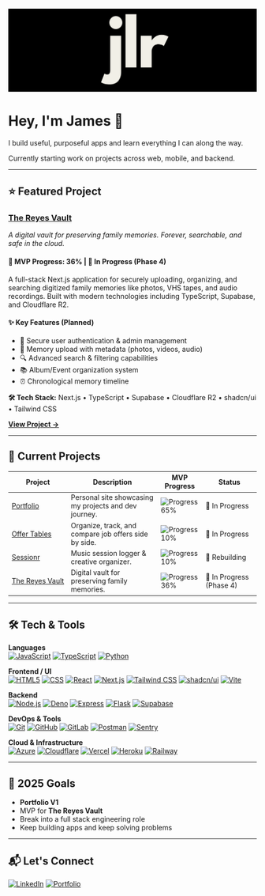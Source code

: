[![JLR Logo](public/jlr.png)](https://jamesleoreyes.com)

# Hey, I'm James 👋

I build useful, purposeful apps and learn everything I can along the way.

Currently starting work on projects across web, mobile, and backend.

---

## ⭐ Featured Project

### [The Reyes Vault](https://demo.thereyesvault.com)

_A digital vault for preserving family memories. Forever, searchable, and safe in the cloud._

#### **🚀 MVP Progress: 36%** | **🚧 In Progress (Phase 4)**

A full-stack Next.js application for securely uploading, organizing, and searching digitized family memories like photos, VHS tapes, and audio recordings. Built with modern technologies including TypeScript, Supabase, and Cloudflare R2.

#### **✨ Key Features (Planned)**

- 🔐 Secure user authentication & admin management
- 📁 Memory upload with metadata (photos, videos, audio)
- 🔍 Advanced search & filtering capabilities
- 📚 Album/Event organization system
- ⏰ Chronological memory timeline

**🛠️ Tech Stack:** Next.js • TypeScript • Supabase • Cloudflare R2 • shadcn/ui • Tailwind CSS

[**View Project →**](https://github.com/jamesleoreyes/the-reyes-vault)

---

## 🚀 Current Projects

| Project                                                                       | Description                                           | MVP Progress                                  | Status                   |
| ----------------------------------------------------------------------------- | ----------------------------------------------------- | --------------------------------------------- | ------------------------ |
| [Portfolio](https://github.com/jamesleoreyes/portfolio)                       | Personal site showcasing my projects and dev journey. | ![Progress 65%](https://geps.dev/progress/65) | 🚧 In Progress           |
| [Offer Tables](https://github.com/jamesleoreyes/offertables)                  | Organize, track, and compare job offers side by side. | ![Progress 10%](https://geps.dev/progress/10) | 🚧 In Progress           |
| [Sessionr](https://github.com/jamesleoreyes/sessionr)                         | Music session logger & creative organizer.            | ![Progress 10%](https://geps.dev/progress/10) | 🚧 Rebuilding            |
| [The&nbsp;Reyes&nbsp;Vault](https://github.com/jamesleoreyes/the-reyes-vault) | Digital vault for preserving family memories.         | ![Progress 36%](https://geps.dev/progress/36) | 🚧 In Progress (Phase 4) |

---

## 🛠️ Tech & Tools

**Languages**  
[![JavaScript](https://img.shields.io/badge/-JavaScript-F7DF1E?logo=javascript&logoColor=000)](https://developer.mozilla.org/en-US/docs/Web/JavaScript)
[![TypeScript](https://img.shields.io/badge/-TypeScript-3178C6?logo=typescript&logoColor=fff)](https://www.typescriptlang.org/)
[![Python](https://img.shields.io/badge/-Python-3776AB?logo=python&logoColor=fff)](https://www.python.org/)

**Frontend / UI**  
[![HTML5](https://img.shields.io/badge/-HTML5-E34F26?logo=html5&logoColor=fff)](https://developer.mozilla.org/en-US/docs/Web/HTML)
[![CSS](https://img.shields.io/endpoint?url=https://gist.githubusercontent.com/jamesleoreyes/5c3c3328c12f7210e6bf9b21ae263451/raw/ebabe573d27618edf106555be5743b5d1a7352db/css.json)](https://developer.mozilla.org/en-US/docs/Web/CSS)
[![React](https://img.shields.io/badge/-React-61DAFB?logo=react&logoColor=000)](https://react.dev/)
[![Next.js](https://img.shields.io/badge/-Next.js-000000?logo=next.js&logoColor=fff)](https://nextjs.org/)
[![Tailwind CSS](https://img.shields.io/badge/-TailwindCSS-06B6D4?logo=tailwindcss&logoColor=fff)](https://tailwindcss.com/)
[![shadcn/ui](https://img.shields.io/endpoint?url=https://gist.githubusercontent.com/jamesleoreyes/d58b831d01da290ac5354caa5034f125/raw/8a20a7220087c8ec3375e1b58e0db1fa71e1d15c/shadcnui.json)](https://ui.shadcn.com/)
[![Vite](https://img.shields.io/endpoint?url=https://gist.githubusercontent.com/jamesleoreyes/ebb570f336b0de81a3ec31ae1b05628b/raw/9fd44f52f9b075569a72d51cfa0b996a2b0ea911/vite.json)](https://vite.dev/)

**Backend**  
[![Node.js](https://img.shields.io/badge/-Node.js-339933?logo=node.js&logoColor=fff)](https://nodejs.org/)
[![Deno](https://img.shields.io/badge/-Deno-000000?logo=deno&logoColor=fff)](https://deno.com/)
[![Express](https://img.shields.io/badge/-Express-000000?logo=express&logoColor=fff)](https://expressjs.com/)
[![Flask](https://img.shields.io/badge/-Flask-000000?logo=flask&logoColor=fff)](https://flask.palletsprojects.com/)
[![Supabase](https://img.shields.io/badge/-Supabase-3ECF8E?logo=supabase&logoColor=fff)](https://supabase.com/)

**DevOps & Tools**  
[![Git](https://img.shields.io/badge/-Git-F05032?logo=git&logoColor=fff)](https://git-scm.com/)
[![GitHub](https://img.shields.io/badge/-GitHub-181717?logo=github&logoColor=fff)](https://github.com/)
[![GitLab](https://img.shields.io/badge/-GitLab-FCA326?logo=gitlab&logoColor=fff)](https://gitlab.com/)
[![Postman](https://img.shields.io/badge/-Postman-FF6C37?logo=postman&logoColor=fff)](https://www.postman.com/)
[![Sentry](https://img.shields.io/badge/-Sentry-362D59?logo=sentry&logoColor=fff)](https://sentry.io/)

**Cloud & Infrastructure**  
[![Azure](https://img.shields.io/endpoint?url=https://gist.githubusercontent.com/jamesleoreyes/b01658e06ae70ffb6a21c6de9d96f8f8/raw/3dc97ce0728cfa0be294758ff2169b07813d686c/azure-badge.json)](https://azure.microsoft.com/)
[![Cloudflare](https://img.shields.io/badge/-Cloudflare-F38020?logo=cloudflare&logoColor=fff)](https://www.cloudflare.com/products/r2/)
[![Vercel](https://img.shields.io/badge/-Vercel-000000?logo=vercel&logoColor=fff)](https://vercel.com/)
[![Heroku](https://img.shields.io/badge/-Heroku-430098?logo=heroku&logoColor=fff)](https://www.heroku.com/)
[![Railway](https://img.shields.io/badge/-Railway-0B0D0E?logo=railway&logoColor=fff)](https://railway.app/)

---

## 🎯 2025 Goals

- **Portfolio V1**
- MVP for **The Reyes Vault**
- Break into a full stack engineering role
- Keep building apps and keep solving problems

---

## 📬 Let's Connect

[![LinkedIn](https://img.shields.io/endpoint?url=https://gist.githubusercontent.com/jamesleoreyes/65f415e75711a440bd2d426e4248562d/raw/e908f65b8f967b2a20cb147778561ee24f231421/linkedin.json)](https://www.linkedin.com/in/jamesleoreyes)
[![Portfolio](https://img.shields.io/badge/-Portfolio-000000?logo=globe&logoColor=fff)](https://jameslreyes.com)

